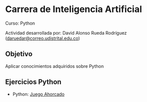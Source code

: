 # Carrera de Inteligencia Artificial

Curso: Python


Actividad desarrollada por: David Alonso Rueda Rodríguez (daruedar@correo.udistrital.edu.co)


## Objetivo

Aplicar conocimientos adquiridos sobre Python


## Ejercicios Python

- Python: [Juego Ahorcado](Actividad_01/Ahorcado.ipynb)
